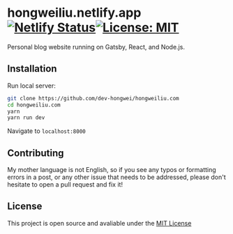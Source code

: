 # hongweiliu.netlify.app[![Netlify Status](https://api.netlify.com/api/v1/badges/7d8bba5c-5972-4aab-8d9f-dc52ac22ed38/deploy-status)](https://app.netlify.com/sites/hongweiliu/deploys)[![License: MIT](https://img.shields.io/badge/License-MIT-blue.svg)](https://opensource.org/licenses/MIT)
Personal blog website running on Gatsby, React, and Node.js.

## Installation

Run local server:

```bash
git clone https://github.com/dev-hongwei/hongweiliu.com
cd hongweiliu.com
yarn
yarn run dev
```

Navigate to `localhost:8000`

## Contributing

My mother language is not English, so if you see any typos or formatting errors in a post, or any other issue that needs to be addressed, please don't hesitate to open a pull request and fix it!

## License

This project is open source and avaliable under the [MIT License](LICENSE)
